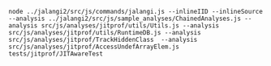 
    node ../jalangi2/src/js/commands/jalangi.js --inlineIID --inlineSource --analysis ../jalangi2/src/js/sample_analyses/ChainedAnalyses.js --analysis src/js/analyses/jitprof/utils/Utils.js --analysis src/js/analyses/jitprof/utils/RuntimeDB.js --analysis src/js/analyses/jitprof/TrackHiddenClass  --analysis src/js/analyses/jitprof/AccessUndefArrayElem.js tests/jitprof/JITAwareTest
